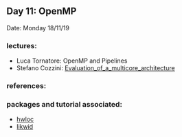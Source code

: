 ## Day 11: OpenMP 

Date: Monday 18/11/19

### lectures:
 -  Luca Tornatore: OpenMP and Pipelines
 -  Stefano Cozzini: [Evaluation_of_a_multicore_architecture](EvaluatingHPC-nodes.md)

### references:

### packages and tutorial associated:

 - [hwloc](https://www.open-mpi.org/projects/hwloc/)
 - [likwid](https://github.com/RRZE-HPC/likwid/wiki)

 

